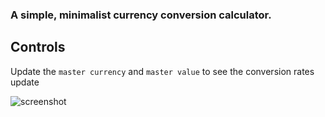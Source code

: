 ### A simple, minimalist currency conversion calculator.

## Controls

Update the `master currency` and `master value` to see the conversion rates update

![screenshot](./assets/add.png)

